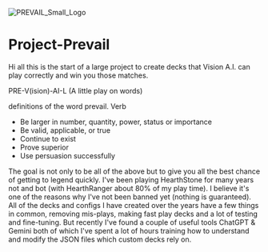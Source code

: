 ![PREVAIL_Small_Logo](https://github.com/user-attachments/assets/df595a4d-10ce-4cb5-9091-e6d836e7b59a)


# Project-Prevail

Hi all this is the start of a large project to create decks that Vision A.I. can play correctly and win you those matches.

PRE-V(ision)-AI-L (A little play on words)

definitions of the word prevail.
Verb

   * Be larger in number, quantity, power, status or importance
   * Be valid, applicable, or true
   * Continue to exist
   * Prove superior
   * Use persuasion successfully
    
The goal is not only to be all of the above but to give you all the best chance of getting to legend quickly. I've been playing HearthStone for many years not and bot (with HearthRanger about 80% of my play time). I believe it's one of the reasons why I've not been banned yet (nothing is guaranteed). All of the decks and configs I have created over the years have a few things in common, removing mis-plays, making fast play decks and a lot of testing and fine-tuning. But recently I've found a couple of useful tools ChatGPT & Gemini both of which I've spent a lot of hours training how to understand and modify the JSON files which custom decks rely on.
